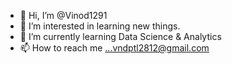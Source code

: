 - 👋 Hi, I’m @Vinod1291
- 👀 I’m interested in learning new things.
- 🌱 I’m currently learning Data Science & Analytics
- 📫 How to reach me ...vndptl2812@gmail.com

<!---
Vinod1291/Vinod1291 is a ✨ special ✨ repository because its `README.md` (this file) appears on your GitHub profile.
You can click the Preview link to take a look at your changes.
--->
